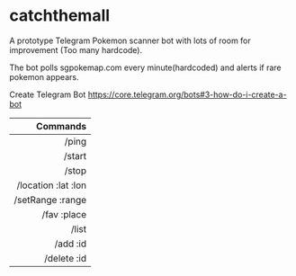 # catchthemall
A prototype Telegram Pokemon scanner bot with lots of room for improvement (Too many hardcode).

The bot polls sgpokemap.com every minute(hardcoded) and alerts if rare pokemon appears.

Create Telegram Bot
https://core.telegram.org/bots#3-how-do-i-create-a-bot

|Commands|
| ---:|
|/ping   | check service status|
|/start  | start 1 min poll interval|
|/stop   | stop interval|
|/location :lat :lon   | set scan location|
|/setRange :range | set the scan range in metres|
|/fav :place | list of hardcoded favourite location|
|/list |list of pokemon that we are interested [hardcoded]|
|/add :id |add interested pokemon|
|/delete :id |delete pokemon from the list of interest|


